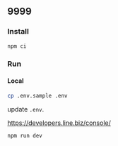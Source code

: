 ## 9999

### Install

```bash
npm ci
```

### Run

#### Local

```bash
cp .env.sample .env
```

update `.env`.

https://developers.line.biz/console/

```bash
npm run dev
```
